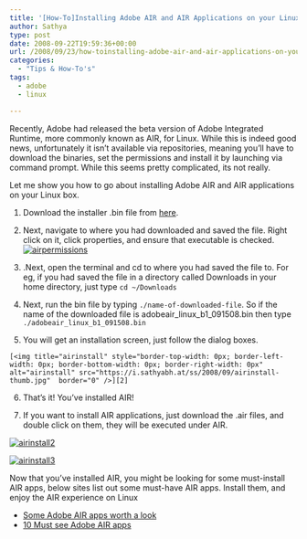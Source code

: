 ```yaml
---
title: '[How-To]Installing Adobe AIR and AIR Applications on your Linux System'
author: Sathya
type: post
date: 2008-09-22T19:59:36+00:00
url: /2008/09/23/how-toinstalling-adobe-air-and-air-applications-on-your-linux-system/
categories:
  - "Tips & How-To's"
tags:
  - adobe
  - linux

---
```

Recently, Adobe had released the beta version of Adobe Integrated Runtime, more commonly known as AIR, for Linux. While this is indeed good news, unfortunately it isn’t available via repositories, meaning you’ll have to download the binaries, set the permissions and install it by launching via command prompt. While this seems pretty complicated, its not really.

Let me show you how to go about installing Adobe AIR and AIR applications on your Linux box.

<!--more--></p> 

  1. Download the installer .bin file from <a href="https://labs.adobe.com/downloads/air_linux.html" target="_blank">here</a>. 
  2. Next, navigate to where you had downloaded and saved the file. Right click on it, click properties, and ensure that executable is checked. 
    [<img title="airpermissions" style="border-top-width: 0px; border-left-width: 0px; border-bottom-width: 0px; border-right-width: 0px"  alt="airpermissions" src="https://i.sathyabh.at/ss/2008/09/airpermissions-thumb.jpg"  border="0" />][1]

  3. .Next, open the terminal and cd to where you had saved the file to. For eg, if you had saved the file in a directory called Downloads in your home directory, just type `cd ~/Downloads`

  4. Next, run the bin file by typing `./name-of-downloaded-file`. So if the name of the downloaded file is adobeair\_linux\_b1_091508.bin then type `./adobeair_linux_b1_091508.bin`

  5. You will get an installation screen, just follow the dialog boxes.
    
    [<img title="airinstall" style="border-top-width: 0px; border-left-width: 0px; border-bottom-width: 0px; border-right-width: 0px"  alt="airinstall" src="https://i.sathyabh.at/ss/2008/09/airinstall-thumb.jpg"  border="0" />][2]

  6. That’s it! You’ve installed AIR! 

  7. If you want to install AIR applications, just download the .air files, and double click on them, they will be executed under AIR.

[<img title="airinstall2" style="border-right: 0px; border-top: 0px; border-left: 0px; border-bottom: 0px"  alt="airinstall2" src="https://i.sathyabh.at/ss/2008/09/airinstall2-thumb.jpg"  border="0" />][3]

[<img title="airinstall3" style="border-right: 0px; border-top: 0px; border-left: 0px; border-bottom: 0px"  alt="airinstall3" src="https://i.sathyabh.at/ss/2008/09/airinstall3-thumb.jpg"  border="0" />][4]&#160; 

Now that you’ve installed AIR, you might be looking for some must-install AIR apps, below sites list out some must-have AIR apps. Install them, and enjoy the AIR experience on Linux

  * <a href="https://www.readwriteweb.com/archives/some_adobe_air_apps_worth_a_look.php" target="_blank" rel="nofollow">Some Adobe AIR apps worth a look</a>
  * <a href="https://www.webresourcesdepot.com/10-adobe-air-must-see-applications/" target="_blank">10 Must see Adobe AIR apps</a>

 [1]: https://i.sathyabh.at/ss/2008/09/airpermissions.jpg
 [2]: https://i.sathyabh.at/ss/2008/09/airinstall.jpg
 [3]: https://i.sathyabh.at/ss/2008/09/airinstall2.jpg
 [4]: https://i.sathyabh.at/ss/2008/09/airinstall3.jpg
